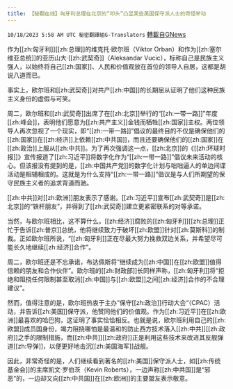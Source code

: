 ```yaml
---
title: 【秘翻在线】匈牙利总理在北京的“叩头”凸显某些美国保守派人士的奇怪举动
---
```

`10/18/2023 5:58 AM UTC 秘密翻譯組G-Translators` [轉載自GNews](https://gnews.org/articles/1848313)

作为[[zh:匈牙利]][[zh:总理]]的维克托·欧尔班（Viktor Orban）和作为[[zh:塞尔维亚总统]]的亚历山大·[[zh:武契奇]]（Aleksandar Vucic），标称自己是民族主义强人，以始终将自己[[zh:国家]]、人民和价值观放在首位的领导人自居，这都是胡说八道而已。

事实上，欧尔班和[[zh:武契奇]]对共产[[zh:中国]]的长期屈从证明了他们这种民族主义身份的虚假与可笑。

周二，欧尔班和[[zh:武契奇]]出席了在[[zh:北京]]举行的“[[zh:一带一路]]”年度[[zh:峰会]]，表明他们愿意为[[zh:共产主义]]金钱而牺牲[[zh:国家]]主权。两位领导人再次忽视了一个现实，即“[[zh:一带一路]]”倡议的最终目的不仅是确保他们的[[zh:国家]]在[[zh:经济]]上依赖[[zh:中共国]]，而且还要确保他们的[[zh:国家]]在[[zh:政治]]上服从[[zh:中共]]。为了再次强调这一点，[[zh:北京]]的《[[zh:环球时报]]》宣传报道了[[zh:习近平]]将数字化作为“[[zh:一带一路]]”倡议未来活动的核心。但该报没有提到的是，[[zh:中国共产党]]的数字化计划与咄咄逼人的单边间谍活动是相辅相成的。这就是为什么支持“[[zh:一带一路]]”倡议是与人们所期望的保守民族主义者的追求背道而驰。

[[zh:中共]]对[[zh:欧洲]]朋友表示了感谢。[[zh:习近平]]宣布[[zh:武契奇]]是[[zh:北京]]的“铁杆朋友”，并得到了[[zh:武契奇]]建立更紧密联系的对等承诺。

当然，与欧尔班相比，这不算什么。[[zh:经济]]腐败的[[zh:匈牙利]][[zh:总理]]正忙于告诉[[zh:普京]]总统，他将继续致力于破坏[[zh:欧盟]]针对[[zh:莫斯科]]的制裁。正如欧尔班所说，“[[zh:匈牙利]]正在尽最大努力挽救双边关系，并希望尽可能长久地继续[[zh:经济]]合作”。

周二，欧尔班还是不忘承诺，布达佩斯将“继续成为[[zh:中国]]在[[zh:欧盟]]值得信赖的朋友和合作伙伴”。欧尔班的[[zh:财政部]]长同样声称，[[zh:匈牙利]]将“拒绝和阻挠任何限制甚至取消[[zh:中国]]与[[zh:欧盟]]之间[[zh:经济]]合作的不合理建议”。

然而，值得注意的是，欧尔班热衷于主办“保守[[zh:政治]]行动大会“（CPAC）活动，并告诉[[zh:美国]]保守派，他赞同他们的价值观。作为[[zh:习近平]]在[[zh:欧洲]]最喜欢的哈巴狗，这证明了事实恰恰相反。也就是说，欧尔班利用自己的[[zh:欧盟]]成员国身份，竭力阻挠哪怕是最温和的防止西方技术落入[[zh:中共]][[zh:政府]]之手的限制措施，而[[zh:中共]][[zh:政府]]正是利用这些技术来改进其反舰弹道[[zh:导弹]]，以便更好地击沉[[zh:美国海军]]战舰。

因此，非常奇怪的是，人们继续看到著名的[[zh:美国]]保守派人士，如[[zh:传统基金会]]的主席凯文·罗伯茨（Kevin Roberts），一边声称[[zh:中共国]]是“邪恶“的，一边却又向[[zh:中共国]]在[[zh:欧洲]]的主要盟友表示敬意。
